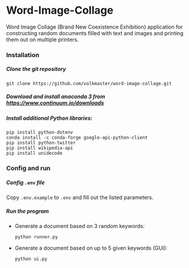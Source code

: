 # Word-Image-Collage
Word Image Collage (Brand New Coexistence Exhibition) application for constructing random documents filled with text and images and printing them out on multiple printers.
### Installation
##### Clone the git repository
`git clone https://github.com/volkmaster/word-image-collage.git`  
##### Download and install anaconda 3 from https://www.continuum.io/downloads
##### Install additional Python libraries:
`pip install python-dotenv`  
`conda install -c conda-forge google-api-python-client`  
`pip install python-twitter`  
`pip install wikipedia-api`  
`pip install unidecode`  
### Config and run
##### Config `.env` file
Copy `.env.example` to `.env` and fill out the listed parameters.
##### Run the program

- Generate a document based on 3 random keywords:

    `python runner.py`

- Generate a document based on up to 5 given keywords (GUI):
    
    `python ui.py`
